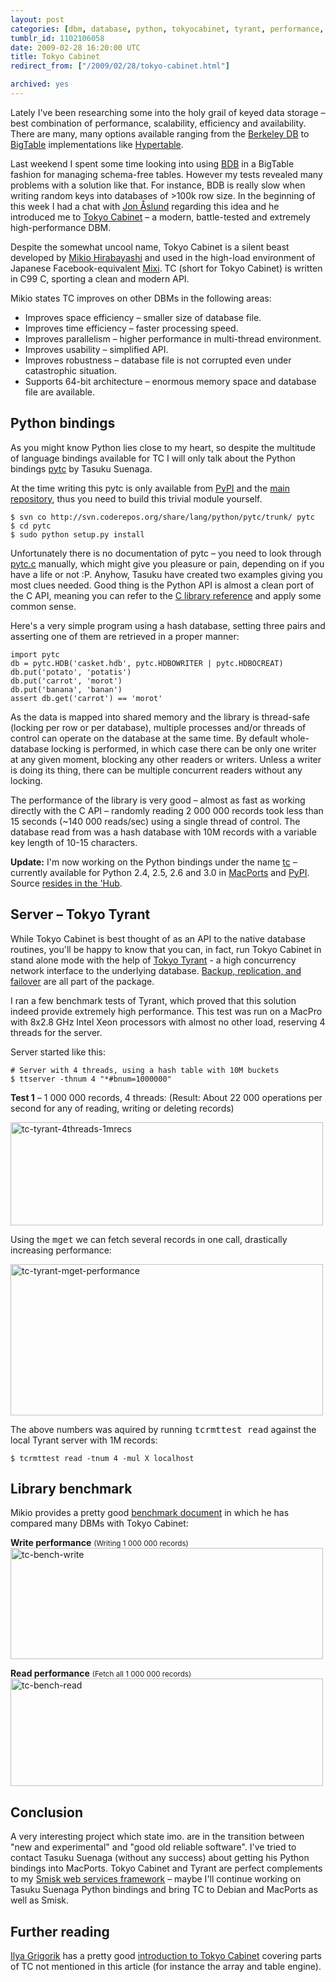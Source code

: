 ```yaml
---
layout: post
categories: [dbm, database, python, tokyocabinet, tyrant, performance, software]
tumblr_id: 1102106058  
date: 2009-02-28 16:20:00 UTC
title: Tokyo Cabinet
redirect_from: ["/2009/02/28/tokyo-cabinet.html"]

archived: yes
---
```


Lately I've been researching some into the holy grail of keyed data storage – best combination of performance, scalability, efficiency and availability. There are many, many options available ranging from the <a href="http://en.wikipedia.org/wiki/Berkeley_DB">Berkeley DB</a> to <a href="http://labs.google.com/papers/bigtable.html">BigTable</a> implementations like <a href="http://hypertable.org/">Hypertable</a>.

Last weekend I spent some time looking into using <a href="http://en.wikipedia.org/wiki/Berkeley_DB">BDB</a> in a BigTable fashion for managing schema-free tables. However my tests revealed many problems with a solution like that. For instance, BDB is really slow when writing random keys into databases of >100k row size. In the beginning of this week I had a chat with <a href="http://jon.aslund.org/">Jon Åslund</a> regarding this idea and he introduced me to <a href="http://tokyocabinet.sourceforge.net/index.html">Tokyo Cabinet</a> – a modern, battle-tested and extremely high-performance DBM.

Despite the somewhat uncool name, Tokyo Cabinet is a silent beast developed by <a href="http://alpha.mixi.co.jp/blog/?author=3">Mikio Hirabayashi</a> and used in the high-load environment of Japanese Facebook-equivalent <a href="http://mixi.co.jp/">Mixi</a>. TC (short for Tokyo Cabinet) is written in C99 C, sporting a clean and modern API.

Mikio states TC improves on other DBMs in the following areas:
<ul>
<li>Improves space efficiency – smaller size of database file.</li>
<li>Improves time efficiency – faster processing speed.</li>
<li>Improves parallelism – higher performance in multi-thread environment.</li>
<li>Improves usability – simplified API.</li>
<li>Improves robustness – database file is not corrupted even under catastrophic situation.</li>
<li>Supports 64-bit architecture – enormous memory space and database file are available.</li>
</ul>

<!--more-->

## Python bindings

As you might know Python lies close to my heart, so despite the multitude of language bindings available for TC I will only talk about the Python bindings <a href="http://coderepos.org/share/wiki/PyTC">pytc</a> by Tasuku Suenaga.

At the time writing this pytc is only available from <a href="http://pypi.python.org/pypi/pytc/">PyPI</a> and the <a href="http://svn.coderepos.org/share/lang/python/pytc/">main repository</a>, thus you need to build this trivial module yourself.

    $ svn co http://svn.coderepos.org/share/lang/python/pytc/trunk/ pytc
    $ cd pytc
    $ sudo python setup.py install

Unfortunately there is no documentation of pytc – you need to look through <a href="http://svn.coderepos.org/share/lang/python/pytc/trunk/pytc.c">pytc.c</a> manually, which might give you pleasure or pain, depending on if you have a life or not :P. Anyhow, Tasuku have created two examples giving you most clues needed. Good thing is the Python API is almost a clean port of the C API, meaning you can refer to the <a href="http://tokyocabinet.sourceforge.net/spex-en.html">C library reference</a> and apply some common sense.

Here's a very simple program using a hash database, setting three pairs and asserting one of them are retrieved in a proper manner:

    import pytc
    db = pytc.HDB('casket.hdb', pytc.HDBOWRITER | pytc.HDBOCREAT)
    db.put('potato', 'potatis')
    db.put('carrot', 'morot')
    db.put('banana', 'banan')
    assert db.get('carrot') == 'morot'

As the data is mapped into shared memory and the library is thread-safe (locking per row or per database), multiple processes and/or threads of control can operate on the database at the same time. By default whole-database locking is performed, in which case there can be only one writer at any given moment, blocking any other readers or writers. Unless a writer is doing its thing, there can be multiple concurrent readers without any locking.

The performance of the library is very good – almost as fast as working directly with the C API – randomly reading 2 000 000 records took less than 15 seconds (~140 000 reads/sec) using a single thread of control. The database read from was a hash database with 10M records with a variable key length of 10-15 characters.

<b>Update:</b> I'm now working on the Python bindings under the name <a href="http://github.com/rsms/tc">tc</a> – currently available for Python 2.4, 2.5, 2.6 and 3.0 in <a href="http://www.macports.org/">MacPorts</a> and <a href="http://pypi.python.org/pypi/tc">PyPI</a>. Source <a href="http://github.com/rsms/tc">resides in the 'Hub</a>.

## Server – Tokyo Tyrant

While Tokyo Cabinet is best thought of as an API to the native database routines, you'll be happy to know that you can, in fact, run Tokyo Cabinet in stand alone mode with the help of <a href="http://tokyocabinet.sourceforge.net/tyrantdoc/">Tokyo Tyrant</a> - a high concurrency network interface to the underlying database. <a href="http://tokyocabinet.sourceforge.net/tyrantdoc/#tutorial">Backup, replication, and failover</a> are all part of the package.

I ran a few benchmark tests of Tyrant, which proved that this solution indeed provide extremely high performance. This test was run on a MacPro with 8x2.8 GHz Intel Xeon processors with almost no other load, reserving 4 threads for the server.

Server started like this:

    # Server with 4 threads, using a hash table with 10M buckets
    $ ttserver -thnum 4 "*#bnum=1000000"

<b>Test 1</b> – 1 000 000 records, 4 threads:
(Result: About 22 000 operations per second for any of reading, writing or deleting records)

<img src="/attachments/2009/02/tc-tyrant-4threads-1mrecs.png" alt="tc-tyrant-4threads-1mrecs" title="tc-tyrant-4threads-1mrecs" width="500" height="165" class="alignnone size-full wp-image-1248" />

Using the <tt>mget</tt> we can fetch several records in one call, drastically increasing performance:

<a href="/attachments/2009/02/tc-tyrant-mget-performance.pdf"><img src="/attachments/2009/02/tc-tyrant-mget-performance.png" alt="tc-tyrant-mget-performance" title="tc-tyrant-mget-performance" width="500" height="242" class="alignnone size-full wp-image-1251" /></a>

The above numbers was aquired by running <tt>tcrmttest read</tt> against the local Tyrant server with 1M records:

    $ tcrmttest read -tnum 4 -mul X localhost

<h2>Library benchmark</h2>
Mikio provides a pretty good <a href="http://tokyocabinet.sourceforge.net/benchmark.pdf">benchmark document</a> in which he has compared many DBMs with Tokyo Cabinet:

<b>Write performance</b> <small>(Writing 1 000 000 records)</small>
<a class="img" href="http://tokyocabinet.sourceforge.net/benchmark.pdf"><img src="/attachments/2009/02/tc-bench-write.png" alt="tc-bench-write" title="tc-bench-write" width="500" height="178" class="alignnone size-full wp-image-1242" /></a>

<b>Read performance</b> <small>(Fetch all 1 000 000 records)</small>
<a class="img" href="http://tokyocabinet.sourceforge.net/benchmark.pdf"><img src="/attachments/2009/02/tc-bench-read.png" alt="tc-bench-read" title="tc-bench-read" width="500" height="172" class="alignnone size-full wp-image-1241" /></a>

## Conclusion

A very interesting project which state imo. are in the transition between "new and experimental" and "good old reliable software". I've tried to contact Tasuku Suenaga (without any success) about getting his Python bindings into MacPorts. Tokyo Cabinet and Tyrant are perfect complements to my <a href="http://python-smisk.org/">Smisk web services framework</a> – maybe I'll continue working on Tasuku Suenaga Python bindings and bring TC to Debian and MacPorts as well as Smisk.

## Further reading

<a href="http://www.igvita.com/">Ilya Grigorik</a> has a pretty good <a href="http://www.igvita.com/2009/02/13/tokyo-cabinet-beyond-key-value-store/">introduction to Tokyo Cabinet</a> covering parts of TC not mentioned in this article (for instance the array and table engine).
